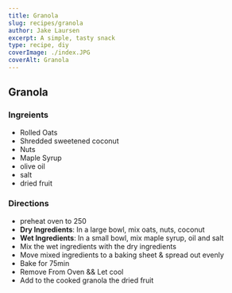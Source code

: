 ```yaml
---
title: Granola
slug: recipes/granola
author: Jake Laursen
excerpt: A simple, tasty snack
type: recipe, diy
coverImage: ./index.JPG
coverAlt: Granola
---
```


## Granola

### Ingreients

- Rolled Oats
- Shredded sweetened coconut
- Nuts
- Maple Syrup
- olive oil
- salt
- dried fruit

### Directions

- preheat oven to 250
- **Dry Ingredients**: In a large bowl, mix oats, nuts, coconut
- **Wet Ingredients**: In a small bowl, mix maple syrup, oil and salt
- Mix the wet ingredients with the dry ingredients
- Move mixed ingredients to a baking sheet & spread out evenly
- Bake for 75min
- Remove From Oven && Let cool
- Add to the cooked granola the dried fruit

